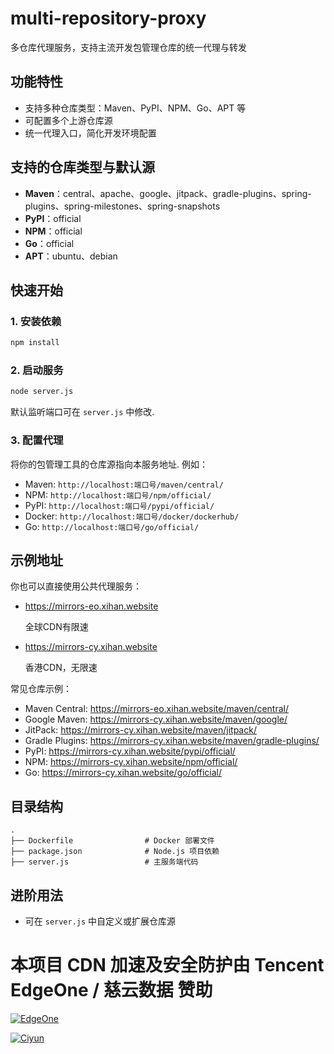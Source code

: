 # multi-repository-proxy

多仓库代理服务，支持主流开发包管理仓库的统一代理与转发

## 功能特性

- 支持多种仓库类型：Maven、PyPI、NPM、Go、APT 等
- 可配置多个上游仓库源
- 统一代理入口，简化开发环境配置

## 支持的仓库类型与默认源

- **Maven**：central、apache、google、jitpack、gradle-plugins、spring-plugins、spring-milestones、spring-snapshots
- **PyPI**：official
- **NPM**：official
- **Go**：official
- **APT**：ubuntu、debian

## 快速开始

### 1. 安装依赖

```bash
npm install
```

### 2. 启动服务

```bash
node server.js
```

默认监听端口可在 `server.js` 中修改.

### 3. 配置代理

将你的包管理工具的仓库源指向本服务地址. 例如：

- Maven: `http://localhost:端口号/maven/central/`
- NPM: `http://localhost:端口号/npm/official/`
- PyPI: `http://localhost:端口号/pypi/official/`
- Docker: `http://localhost:端口号/docker/dockerhub/`
- Go: `http://localhost:端口号/go/official/`

## 示例地址

你也可以直接使用公共代理服务：

- <https://mirrors-eo.xihan.website>

  全球CDN有限速
- <https://mirrors-cy.xihan.website>

  香港CDN，无限速

常见仓库示例：

- Maven Central: <https://mirrors-eo.xihan.website/maven/central/>
- Google Maven: <https://mirrors-cy.xihan.website/maven/google/>
- JitPack: <https://mirrors-cy.xihan.website/maven/jitpack/>
- Gradle Plugins: <https://mirrors-cy.xihan.website/maven/gradle-plugins/>
- PyPI: <https://mirrors-cy.xihan.website/pypi/official/>
- NPM: <https://mirrors-cy.xihan.website/npm/official/>
- Go: <https://mirrors-cy.xihan.website/go/official/>

## 目录结构

```
.
├── Dockerfile                # Docker 部署文件
├── package.json              # Node.js 项目依赖
├── server.js                 # 主服务端代码
```

## 进阶用法

- 可在 `server.js` 中自定义或扩展仓库源

# 本项目 CDN 加速及安全防护由 Tencent EdgeOne / 慈云数据 赞助

[![EdgeOne](https://edgeone.ai/media/34fe3a45-492d-4ea4-ae5d-ea1087ca7b4b.png)](https://edgeone.ai/zh?from=github)

[![Ciyun](https://www.zovps.com/themes/web/www/upload/local66b59c45243ca.png)](https://www.zovps.com)
